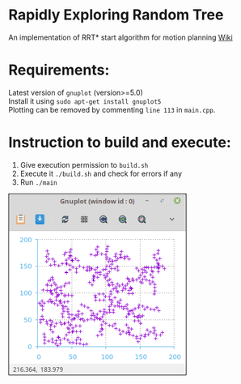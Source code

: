 # Rapidly Exploring Random Tree  

An implementation of RRT* start algorithm for motion planning [Wiki](https://en.wikipedia.org/wiki/Rapidly-exploring_random_tree)

Requirements:  
=============  
Latest version of `gnuplot` (version>=5.0)  
Install it using `sudo apt-get install gnuplot5`  
Plotting can be removed by commenting `line 113` in `main.cpp`.  

Instruction to build and execute:  
=================================  
1) Give execution permission to `build.sh`  
2) Execute it `./build.sh` and check for errors if any  
3) Run `./main`  

![Plot screenshot](https://github.com/DarkByt31/RRT/blob/master/rrt.png)
